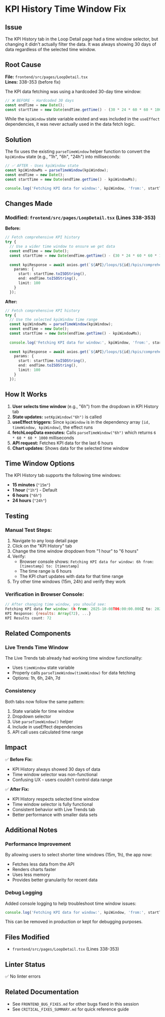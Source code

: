 # KPI History Time Window Fix

## Issue
The KPI History tab in the Loop Detail page had a time window selector, but changing it didn't actually filter the data. It was always showing 30 days of data regardless of the selected time window.

## Root Cause
**File:** `frontend/src/pages/LoopDetail.tsx`  
**Lines:** 338-353 (before fix)

The KPI data fetching was using a hardcoded 30-day time window:

```typescript
// ❌ BEFORE - Hardcoded 30 days
const endTime = new Date();
const startTime = new Date(endTime.getTime() - (30 * 24 * 60 * 60 * 1000)); // 30 days
```

While the `kpiWindow` state variable existed and was included in the `useEffect` dependencies, it was never actually used in the data fetch logic.

## Solution

The fix uses the existing `parseTimeWindow` helper function to convert the `kpiWindow` state (e.g., "1h", "6h", "24h") into milliseconds:

```typescript
// ✅ AFTER - Uses kpiWindow state
const kpiWindowMs = parseTimeWindow(kpiWindow);
const endTime = new Date();
const startTime = new Date(endTime.getTime() - kpiWindowMs);

console.log('Fetching KPI data for window:', kpiWindow, 'from:', startTime.toISOString(), 'to:', endTime.toISOString());
```

## Changes Made

### Modified: `frontend/src/pages/LoopDetail.tsx` (Lines 338-353)

**Before:**
```typescript
// Fetch comprehensive KPI history
try {
  // Use a wider time window to ensure we get data
  const endTime = new Date();
  const startTime = new Date(endTime.getTime() - (30 * 24 * 60 * 60 * 1000)); // 30 days
  
  const kpiResponse = await axios.get(`${API}/loops/${id}/kpis/comprehensive`, {
    params: {
      start: startTime.toISOString(),
      end: endTime.toISOString(),
      limit: 100
    }
  });
```

**After:**
```typescript
// Fetch comprehensive KPI history
try {
  // Use the selected kpiWindow time range
  const kpiWindowMs = parseTimeWindow(kpiWindow);
  const endTime = new Date();
  const startTime = new Date(endTime.getTime() - kpiWindowMs);
  
  console.log('Fetching KPI data for window:', kpiWindow, 'from:', startTime.toISOString(), 'to:', endTime.toISOString());
  
  const kpiResponse = await axios.get(`${API}/loops/${id}/kpis/comprehensive`, {
    params: {
      start: startTime.toISOString(),
      end: endTime.toISOString(),
      limit: 100
    }
  });
```

## How It Works

1. **User selects time window** (e.g., "6h") from the dropdown in KPI History tab
2. **State updates:** `setKpiWindow("6h")` is called
3. **useEffect triggers:** Since `kpiWindow` is in the dependency array `[id, timeWindow, kpiWindow]`, the effect runs
4. **fetchLoopData executes:** Calls `parseTimeWindow("6h")` which returns `6 * 60 * 60 * 1000` milliseconds
5. **API request:** Fetches KPI data for the last 6 hours
6. **Chart updates:** Shows data for the selected time window

## Time Window Options

The KPI History tab supports the following time windows:
- **15 minutes** (`"15m"`)
- **1 hour** (`"1h"`) - Default
- **6 hours** (`"6h"`)
- **24 hours** (`"24h"`)

## Testing

### Manual Test Steps:
1. Navigate to any loop detail page
2. Click on the "KPI History" tab
3. Change the time window dropdown from "1 hour" to "6 hours"
4. Verify:
   - Browser console shows: `Fetching KPI data for window: 6h from: [timestamp] to: [timestamp]`
   - The time range is 6 hours
   - The KPI chart updates with data for that time range
5. Try other time windows (15m, 24h) and verify they work

### Verification in Browser Console:
```javascript
// After changing time window, you should see:
Fetching KPI data for window: 6h from: 2025-10-08T06:00:00.000Z to: 2025-10-08T12:00:00.000Z
KPI Response: {results: Array(72), ...}
KPI Results count: 72
```

## Related Components

### Live Trends Time Window
The Live Trends tab already had working time window functionality:
- Uses `timeWindow` state variable
- Properly calls `parseTimeWindow(timeWindow)` for data fetching
- Options: 1h, 6h, 24h, 7d

### Consistency
Both tabs now follow the same pattern:
1. State variable for time window
2. Dropdown selector
3. Use `parseTimeWindow()` helper
4. Include in useEffect dependencies
5. API call uses calculated time range

## Impact

✅ **Before Fix:**
- KPI History always showed 30 days of data
- Time window selector was non-functional
- Confusing UX - users couldn't control data range

✅ **After Fix:**
- KPI History respects selected time window
- Time window selector is fully functional
- Consistent behavior with Live Trends tab
- Better performance with smaller data sets

## Additional Notes

### Performance Improvement
By allowing users to select shorter time windows (15m, 1h), the app now:
- Fetches less data from the API
- Renders charts faster
- Uses less memory
- Provides better granularity for recent data

### Debug Logging
Added console logging to help troubleshoot time window issues:
```typescript
console.log('Fetching KPI data for window:', kpiWindow, 'from:', startTime.toISOString(), 'to:', endTime.toISOString());
```

This can be removed in production or kept for debugging purposes.

## Files Modified
- `frontend/src/pages/LoopDetail.tsx` (Lines 338-353)

## Linter Status
✅ No linter errors

## Related Documentation
- See `FRONTEND_BUG_FIXES.md` for other bugs fixed in this session
- See `CRITICAL_FIXES_SUMMARY.md` for quick reference guide

